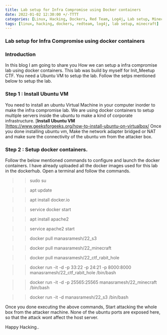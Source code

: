 ```yaml
---
title: Lab setup for Infra Compromise using Docker containers
date: 2022-01-02 12:30:00 +/-TTTT
categories: [Linux, Hacking, Dockers, Red Team, Log4j, Lab setup, Minecraft]
tags: [linux, hacking, dockers, redteam, log4j, lab setup, minecraft]     # TAG names should always be lowercase
---
```





### **Lab setup for Infra Compromise using docker containers**

  

### Introduction

In this blog I am going to share you How we can setup a infra compromise lab using docker containers. This lab was build by myself for Init_Meetup CTF. You need a Ubuntu VM to setup the lab. Follow the setps mentioned below to setup the lab.  

### Step 1 : Install Ubuntu VM

You need to install an ubuntu Virtual Machine in your computer inorder to make the infra compromise lab. We are using docker containers to setup multiple servers inside the ubuntu to make a kind of corporate infrastructure. 
[**Install Ubuntu VM**  
]https://www.geeksforgeeks.org/how-to-install-ubuntu-on-virtualbox/
Once you done installing ubuntu vm, Make the network adapter bridged or NAT and make sure the connectivity of the ubuntu vm from the attacker box.

### Step 2 : Setup docker containers.

Follow the below mentioned commands to configure and launch the docker containers. I have already uploaded all the docker images used for this lab in the dockerhub.
Open a  terminal and follow the commands.

> >sudo su

> >apt update

> >apt install docker.io

> > service docker start

> >apt install apache2

> >service apache2 start

> >docker pull manasramesh/22_s3

> >docker pull manasramesh/22_minecraft

> >docker pull manasramesh/22_ctf_rabit_hole

> >docker run -it -d -p 33:22 -p 24:21 -p 8000:8000 manasramesh/22_ctf_rabit_hole /bin/bash

> >docker run -it -d -p 25565:25565 manasramesh/22_minecraft /bin/bash

> >docker run -it -d manasramesh/22_s3 /bin/bash

Once you done executing the above commands, Start attacking the whole box from the attacker machine. None of the ubuntu ports are exposed here, so that the attack wont affect the host server.

Happy Hacking..
